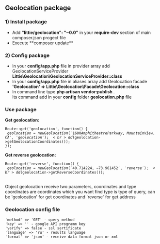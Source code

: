 ## Geolocation package <br>

### 1) Install package <br>

<ul>
<li>Add <strong>"littie/geolocation": "~0.0"</strong> in your <strong>require-dev</strong> section of main composer.json progect file</li>
<li>Execute **composer update**</li>
</ul>

### 2) Config package

<ul>
<li> In your <strong>config/app.php</strong> file in provider array add GeolocationServiceProvider <br>
<strong>Littie\Geolocation\GeolocationServiceProvider::class</strong></li>
<li> In your <strong>config/app.php</strong> file in aliases array add Geolocation facade <br>
<strong>'Geolocation' => Littie\Geolocation\Facade\Geolocation::class</strong></li>
<li> In command line type <strong> php artisan vendor:publish </strong>. <br>
Its command add in your <strong>config</strong> folder <strong>geolocation.php</strong> file
</ul>

### Use package

<strong>Get geolocation:</strong> <br>
<code>
Route::get('geolocation', function() {<br>
    $geolocation = new Geolocation('1600 Amphitheatre Parkway, Mountain View, CA', 'geolocation');<br>
    dd($geolocation->getGeolocationCoordinates());
});
</code>

<strong>Get reverse geolocation:</strong> <br>
<code>
Route::get('reverse', function() {<br>
    $geolocation = new Geolocation('40.714224,-73.961452', 'reverse');<br>
    dd($geolocation->getReverseCoordinates());
</code><br>

Object geolocation receive two parameters, coordinates and type<br>
coordinates are coordinates which you want find
type is type of query, can be 'geolocation' for get coordinates and 'reverse' for get address

### Geolocation config file <br>
    'method' => 'GET' - query method
    'key' => '' - google API programm key
    'verify' => false - ssl sertificate
    'language' => 'ru' - results language
    'format' => 'json' - receive data format json or xml
